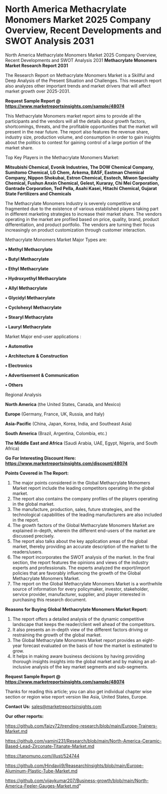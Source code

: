# North America Methacrylate Monomers Market 2025 Company Overview, Recent Developments and SWOT Analysis 2031
North America Methacrylate Monomers Market 2025 Company Overview, Recent Developments and SWOT Analysis 2031
<strong>Methacrylate Monomers Market Research Report 2031</strong>

The Research Report on Methacrylate Monomers Market is a Skillful and Deep Analysis of the Present Situation and Challenges. This research report also analyzes other important trends and market drivers that will affect market growth over 2025-2031.

<strong>Request Sample Report @ <a href=https://www.marketreportsinsights.com/sample/48074>https://www.marketreportsinsights.com/sample/48074</a></strong>

This Methacrylate Monomers market report aims to provide all the participants and the vendors will all the details about growth factors, shortcomings, threats, and the profitable opportunities that the market will present in the near future. The report also features the revenue share, industry size, production volume, and consumption in order to gain insights about the politics to contest for gaining control of a large portion of the market share.

Top Key Players in the Methacrylate Monomers Market:

<strong>Mitsubishi Chemical, Evonik Industries, The DOW Chemical Company, Sumitomo Chemical, LG Chem, Arkema, BASF, Eastman Chemical Company, Nippon Shokubai, Estron Chemical, Esstech, Miwon Specialty Chemical, Fushun Anxin Chemical, Gelest, Kuraray, Chi Mei Corporation, Gantrade Corporation, Ted Pella, Asahi Kasei, Hitachi Chemical, Gujarat State Fertilizers and Chemicals</strong>

The Methacrylate Monomers Industry is severely competitive and fragmented due to the existence of various established players taking part in different marketing strategies to increase their market share. The vendors operating in the market are profiled based on price, quality, brand, product differentiation, and product portfolio. The vendors are turning their focus increasingly on product customization through customer interaction.

Methacrylate Monomers Market Major Types are:

<strong>•  Methyl Methacrylate

•  Butyl Methacrylate

•  Ethyl Methacrylate

•  Hydroxyethyl Methacrylate

•  Allyl Methacrylate

•  Glycidyl Methacrylate

•  Cyclohexyl Methacrylate

•  Stearyl Methacrylate

•  Lauryl Methacrylate</strong>

Market Major end-user applications :

<strong>•  Automotive

•  Architecture & Construction

•  Electronics

•  Advertisement & Communication

•  Others</strong>

Regional Analysis

</u><strong><b>North America</b></strong> (the United States, Canada, and Mexico)

<strong><b>Europe </b></strong>(Germany, France, UK, Russia, and Italy)

<strong><b>Asia-Pacific</b></strong> (China, Japan, Korea, India, and Southeast Asia)

<strong><b>South America</b></strong> (Brazil, Argentina, Colombia, etc.)

<strong><b>The Middle East and Africa</b></strong> (Saudi Arabia, UAE, Egypt, Nigeria, and South Africa)

<strong>Go For Interesting Discount Here: <a href=https://www.marketreportsinsights.com/discount/48074>https://www.marketreportsinsights.com/discount/48074</a></strong>

<strong>Points Covered in The Report:</strong>
<ol>
  <li>The major points considered in the Global Methacrylate Monomers Market report include the leading competitors operating in the global market.</li>
  <li>The report also contains the company profiles of the players operating in the global market.</li>
  <li>The manufacture, production, sales, future strategies, and the technological capabilities of the leading manufacturers are also included in the report.</li>
  <li>The growth factors of the Global Methacrylate Monomers Market are explained in-depth, wherein the different end-users of the market are discussed precisely.</li>
  <li>The report also talks about the key application areas of the global market, thereby providing an accurate description of the market to the readers/users.</li>
  <li>The report incorporates the SWOT analysis of the market. In the final section, the report features the opinions and views of the industry experts and professionals. The experts analyzed the export/import policies that are favorably influencing the growth of the Global Methacrylate Monomers Market.</li>
  <li>The report on the Global Methacrylate Monomers Market is a worthwhile source of information for every policymaker, investor, stakeholder, service provider, manufacturer, supplier, and player interested in purchasing this research document.</li>
</ol>
<strong>Reasons for Buying Global Methacrylate Monomers Market Report:</strong>

<ol>
  <li>The report offers a detailed analysis of the dynamic competitive landscape that keeps the reader/client well ahead of the competitors.</li>
  <li>It also presents an in-depth view of the different factors driving or restraining the growth of the global market.</li>
  <li>The Global Methacrylate Monomers Market report provides an eight-year forecast evaluated on the basis of how the market is estimated to grow.</li>
  <li>It helps in making aware business decisions by having providing thorough insights insights into the global market and by making an all-inclusive analysis of the key market segments and sub-segments.</li>
</ol>
<strong>Request Sample Report @ <a href=https://www.marketreportsinsights.com/sample/48074>https://www.marketreportsinsights.com/sample/48074</a></strong>


Thanks for reading this article; you can also get individual chapter wise section or region wise report version like Asia, United States, Europe.

<strong>Contact Us:</strong>
sales@marketreportsinsights.com

<strong>Our other reports:</strong>

<a href=https://github.com/faizy72/trending-research/blob/main/Europe-Trainers-Market.md>https://github.com/faizy72/trending-research/blob/main/Europe-Trainers-Market.md</a>

<a href=https://github.com/yamini231/Research/blob/main/North-America-Ceramic-Based-Lead-Zirconate-Titanate-Market.md>https://github.com/yamini231/Research/blob/main/North-America-Ceramic-Based-Lead-Zirconate-Titanate-Market.md</a>

<a href=https://tanomuno.com/illust/524744>https://tanomuno.com/illust/524744</a>

<a href=https://github.com/Hindavii9/ReasearchInsights/blob/main/Europe-Aluminum-Plastic-Tube-Market.md>https://github.com/Hindavii9/ReasearchInsights/blob/main/Europe-Aluminum-Plastic-Tube-Market.md</a>

<a href=https://github.com/vijaykumar207/Business-growth/blob/main/North-America-Feeler-Gauges-Market.md>https://github.com/vijaykumar207/Business-growth/blob/main/North-America-Feeler-Gauges-Market.md</a>"
